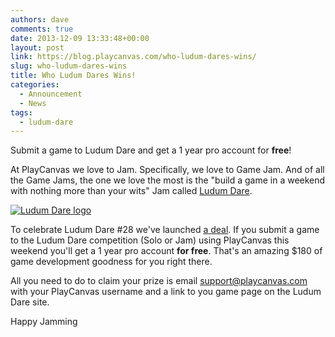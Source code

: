 ```yaml
---
authors: dave
comments: true
date: 2013-12-09 13:33:48+00:00
layout: post
link: https://blog.playcanvas.com/who-ludum-dares-wins/
slug: who-ludum-dares-wins
title: Who Ludum Dares Wins!
categories:
  - Announcement
  - News
tags:
  - ludum-dare
---
```


Submit a game to Ludum Dare and get a 1 year pro account for **free**!

At PlayCanvas we love to Jam. Specifically, we love to Game Jam. And of all the Game Jams, the one we love the most is the "build a game in a weekend with nothing more than your wits" Jam called [Ludum Dare](https://ludumdare.com/).

[![Ludum Dare logo](/img/LudumDare.png)](/img/LudumDare.png)

To celebrate Ludum Dare #28 we've launched [a deal](http://www.ludumdare.com/compo/2013/12/08/ludum-deals-for-ld28/). If you submit a game to the Ludum Dare competition (Solo or Jam) using PlayCanvas this weekend you'll get a 1 year pro account **for free**. That's an amazing $180 of game development goodness for you right there.

All you need to do to claim your prize is email [support@playcanvas.com](mailto:support@playcanvas.com) with your PlayCanvas username and a link to you game page on the Ludum Dare site.

Happy Jamming
